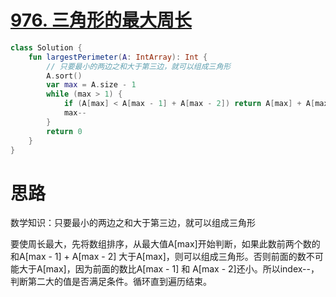 # [976. 三角形的最大周长](https://leetcode-cn.com/problems/largest-perimeter-triangle/)

```kotlin
class Solution {
    fun largestPerimeter(A: IntArray): Int {
        // 只要最小的两边之和大于第三边，就可以组成三角形
        A.sort()
        var max = A.size - 1
        while (max > 1) {
            if (A[max] < A[max - 1] + A[max - 2]) return A[max] + A[max - 1] + A[max - 2]
            max--
        }
        return 0
    }
}
```

# 思路

数学知识：只要最小的两边之和大于第三边，就可以组成三角形

要使周长最大，先将数组排序，从最大值A[max]开始判断，如果此数前两个数的和A[max - 1] + A[max - 2] 大于A[max]，则可以组成三角形。否则前面的数不可能大于A[max]，因为前面的数比A[max - 1] 和 A[max - 2]还小。所以index--，判断第二大的值是否满足条件。循环直到遍历结束。
